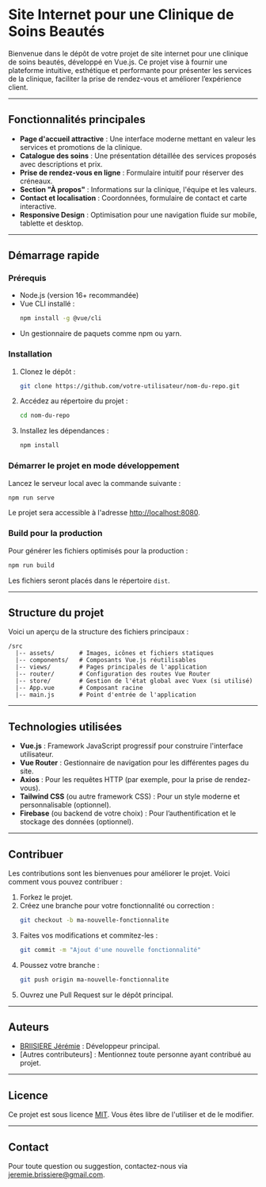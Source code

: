 # Site Internet pour une Clinique de Soins Beautés

Bienvenue dans le dépôt de votre projet de site internet pour une clinique de soins beautés, développé en Vue.js. Ce projet vise à fournir une plateforme intuitive, esthétique et performante pour présenter les services de la clinique, faciliter la prise de rendez-vous et améliorer l’expérience client.

---

## Fonctionnalités principales

- **Page d'accueil attractive** : Une interface moderne mettant en valeur les services et promotions de la clinique.
- **Catalogue des soins** : Une présentation détaillée des services proposés avec descriptions et prix.
- **Prise de rendez-vous en ligne** : Formulaire intuitif pour réserver des créneaux.
- **Section "À propos"** : Informations sur la clinique, l'équipe et les valeurs.
- **Contact et localisation** : Coordonnées, formulaire de contact et carte interactive.
- **Responsive Design** : Optimisation pour une navigation fluide sur mobile, tablette et desktop.

---

## Démarrage rapide

### Prérequis

- Node.js (version 16+ recommandée)
- Vue CLI installé :
  ```bash
  npm install -g @vue/cli
  ```
- Un gestionnaire de paquets comme npm ou yarn.

### Installation

1. Clonez le dépôt :
   ```bash
   git clone https://github.com/votre-utilisateur/nom-du-repo.git
   ```
2. Accédez au répertoire du projet :
   ```bash
   cd nom-du-repo
   ```
3. Installez les dépendances :
   ```bash
   npm install
   ```

### Démarrer le projet en mode développement

Lancez le serveur local avec la commande suivante :
```bash
npm run serve
```
Le projet sera accessible à l'adresse [http://localhost:8080](http://localhost:8080).

### Build pour la production

Pour générer les fichiers optimisés pour la production :
```bash
npm run build
```
Les fichiers seront placés dans le répertoire `dist`.

---

## Structure du projet

Voici un aperçu de la structure des fichiers principaux :

```
/src
  |-- assets/       # Images, icônes et fichiers statiques
  |-- components/   # Composants Vue.js réutilisables
  |-- views/        # Pages principales de l'application
  |-- router/       # Configuration des routes Vue Router
  |-- store/        # Gestion de l'état global avec Vuex (si utilisé)
  |-- App.vue       # Composant racine
  |-- main.js       # Point d'entrée de l'application
```

---

## Technologies utilisées

- **Vue.js** : Framework JavaScript progressif pour construire l'interface utilisateur.
- **Vue Router** : Gestionnaire de navigation pour les différentes pages du site.
- **Axios** : Pour les requêtes HTTP (par exemple, pour la prise de rendez-vous).
- **Tailwind CSS** (ou autre framework CSS) : Pour un style moderne et personnalisable (optionnel).
- **Firebase** (ou backend de votre choix) : Pour l’authentification et le stockage des données (optionnel).

---

## Contribuer

Les contributions sont les bienvenues pour améliorer le projet. Voici comment vous pouvez contribuer :

1. Forkez le projet.
2. Créez une branche pour votre fonctionnalité ou correction :
   ```bash
   git checkout -b ma-nouvelle-fonctionnalite
   ```
3. Faites vos modifications et commitez-les :
   ```bash
   git commit -m "Ajout d'une nouvelle fonctionnalité"
   ```
4. Poussez votre branche :
   ```bash
   git push origin ma-nouvelle-fonctionnalite
   ```
5. Ouvrez une Pull Request sur le dépôt principal.

---

## Auteurs

- [BRIISIERE Jérémie](https://github.com/votre-utilisateur) : Développeur principal.
- [Autres contributeurs] : Mentionnez toute personne ayant contribué au projet.

---

## Licence

Ce projet est sous licence [MIT](./LICENSE). Vous êtes libre de l'utiliser et de le modifier.

---

## Contact

Pour toute question ou suggestion, contactez-nous via [jeremie.brissiere@gmail.com](mailto:jeremie.brissiere@gmail.com).


